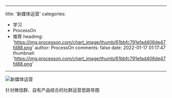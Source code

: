 
---
title: '新媒体运营'
categories: 
 - 学习
 - ProcessOn
 - 推荐
headimg: 'https://img.processon.com/chart_image/thumb/61bbfc791efad406de47fd88.png'
author: ProcessOn
comments: false
date: 2022-01-17 01:17:47
thumbnail: 'https://img.processon.com/chart_image/thumb/61bbfc791efad406de47fd88.png'
---

<div>   
<img class="thumb" alt="新媒体运营" src="https://img.processon.com/chart_image/thumb/61bbfc791efad406de47fd88.png" referrerpolicy="no-referrer">
<p>针对微信群、自有产品结合的社群运营思路导图</p>  
</div>
            